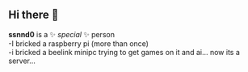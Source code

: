 ## Hi there 👋
**ssnnd0** is a ✨ _special_ ✨ person
<br />-I bricked a raspberry pi (more than once)
<br />-i bricked a beelink minipc trying to get games on it and ai... now its a server...

